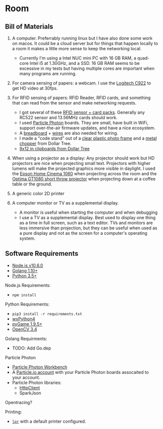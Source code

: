# Room

## Bill of Materials

1. A computer. Preferrably running linux but I have also done some work on macos. It could be a cloud server but for things that happen locally to a room it makes a little more sense to keep the networking local.
    * Currently I'm using a Intel NUC mini PC with 16 GB RAM, a quad-core Intel i5 at 1.30GHz, and a SSD. 16 GB RAM seems to be excessive in my tests but having multiple cores are important when many programs are running.

2. For camera sensing of papers: a webcam. I use the [Logitech C922](https://www.logitech.com/en-us/product/c922-pro-stream-webcam) to get HD video at 30fps.

3. For RFID sensing of papers: RFID Reader, RFID cards, and something that can read from the sensor and make networking requests.
    * I got several of these [RFID sensor + card packs](https://www.microcenter.com/product/476359/rfid-read-and-write-module). Generally any RC522 sensor and 13.56MHz cards should work.
    * I used [Particle Photon](https://www.adafruit.com/product/2721) boards. They are small, have built in WiFi, support over-the-air firmware updates, and have a nice ecosystem.
    * A [breadboard](https://www.adafruit.com/product/640) + [wires](https://www.adafruit.com/product/153) are also needed for wiring.
    * I made a "code stand" out of a [clear plastic photo frame](https://www.dollartree.com/special-moments-freestanding-borderless-vertical-plastic-photo-frames-8x10-in/225471) and a [metal chopper](https://www.dollartree.com/cooking-concepts-stainless-steel-chopper-scrapers/226405) from Dollar Tree.
    * [9x12 in clipboards from Dollar Tree](https://www.dollartree.com/wooden-clipboards-9x12-in/188681)

4. When using a projector as a display: Any projector should work but HD projectors are nice when projecting small text. Projectors with higher lumens will make the projected graphics more visible in daylight. I used the [Epson Home Cinema 1060](https://www.amazon.com/Epson-Cinema-brightness-speakers-projector/dp/B073S4TS4G/) when projecting across the room and the [Optima GT1080 short throw projector](https://www.amazon.com/Optoma-GT1080Darbee-Lumens-Gaming-Projector/dp/B06XHG92Y5/) when projecting down at a coffee table or the ground.

5. A generic color 2D printer

6. A computer monitor or TV as a supplemental display.
    * A monitor is useful when starting the computer and when debugging
    * I use a TV as a supplemental display. Best used to display one thing as a time in full screen, such as a text editor. TVs and monitors are less immersive than projection, but they can be useful when used as a pure display and not as the screen for a computer's operating system.

## Software Requirements

* [Node.js v10.6.0](https://nodejs.org/en/download/package-manager/)
* [Golang 1.10+](https://golang.org/)
* [Python 3.5+](https://www.python.org/downloads/)

Node.js Requirements:
* `npm install`

Python Requirements:
* `pip3 install -r requirements.txt`
* [wxPython4](https://wxpython.org/)
* [pyGame 1.9.5+](https://www.pygame.org)
* [OpenCV 3.4](https://opencv.org/)

Golang Requirments:
* TODO: Add Go.dep

Particle Photon
* [Particle Photon Workbench](https://www.particle.io/workbench/)
* A [Particle.io account](https://login.particle.io/signup) with your Particle Photon boards assocaited to your account.
* Particle Photon libraries:
    * [HttpClient](https://github.com/nmattisson/httpclient)
    * SparkJson

Opentracing?

Printing:
* [`lpr`](http://man7.org/linux/man-pages/man1/lpr.1.html) with a default printer configured.



